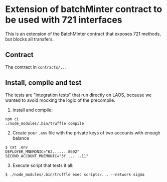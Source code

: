 # Extension of batchMinter contract to be used with 721 interfaces

This is an extension of the BatchMinter contract that exposes 721 methods,
but blocks all transfers.

## Contract

The contract in `contracts/...` 

## Install, compile and test

The tests are "integration tests" that run directly on LAOS, because we wanted to avoid mocking the logic of the precompile.

1. install and compile:
```shell
npm ci
./node_modules/.bin/truffle compile
```

2. Create your `.env` file with the private keys of two accounts with enough balance

```shell
$ cat .env
DEPLOYER_MNEMONIC="62.......8692"
SECOND_ACCOUNT_MNEMONIC="3f.......11"
```

3. Execute script that tests it all:
```shell
$ ./node_modules/.bin/truffle exec scripts/... --network sigma
```
